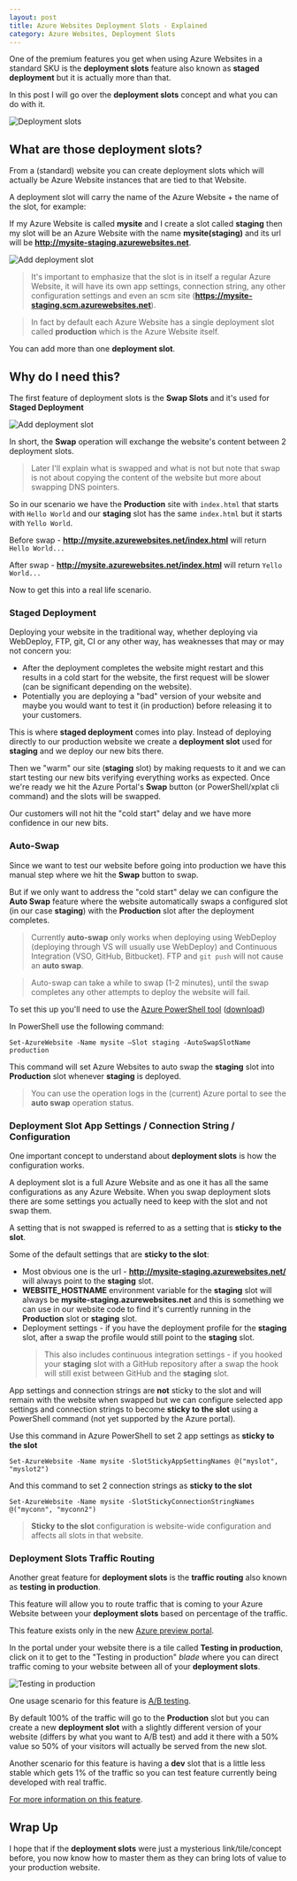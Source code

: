 ```yaml
---
layout: post
title: Azure Websites Deployment Slots - Explained
category: Azure Websites, Deployment Slots
---
```


One of the premium features you get when using Azure Websites in a standard SKU is the **deployment slots** feature also known as **staged deployment** but it is actually more than that.

In this post I will go over the **deployment slots** concept and what you can do with it.

![Deployment slots](/images/slots1.png)

## What are those deployment slots? ##

From a (standard) website you can create deployment slots which will actually be Azure Website instances that are tied to that Website.

A deployment slot will carry the name of the Azure Website + the name of the slot, for example:

If my Azure Website is called **mysite** and I create a slot called **staging** then my slot will be an Azure Website with the name **mysite(staging)** and its url will be **http://mysite-staging.azurewebsites.net**.

![Add deployment slot](/images/slots2.png)

> It's important to emphasize that the slot is in itself a regular Azure Website, it will have its own app settings, connection string, any other configuration settings and even an scm site (**https://mysite-staging.scm.azurewebsites.net**).

> In fact by default each Azure Website has a single deployment slot called **production** which is the Azure Website itself.

You can add more than one **deployment slot**.

## Why do I need this? ##

The first feature of deployment slots is the **Swap Slots** and it's used for **Staged Deployment**

![Add deployment slot](/images/slots5.png)

In short, the **Swap** operation will exchange the website's content between 2 deployment slots.

> Later I'll explain what is swapped and what is not but note that swap is not about copying the content of the website but more about swapping DNS pointers.

So in our scenario we have the **Production** site with `index.html` that starts with `Hello World` and our **staging** slot has the same `index.html` but it starts with `Yello World`.

Before swap - **http://mysite.azurewebsites.net/index.html** will return `Hello World...`

After swap - **http://mysite.azurewebsites.net/index.html** will return `Yello World...`

Now to get this into a real life scenario.

### Staged Deployment ###

Deploying your website in the traditional way, whether deploying via WebDeploy, FTP, git, CI or any other way, has weaknesses that may or may not concern you:

* After the deployment completes the website might restart and this results in a cold start for the website, the first request will be slower (can be significant depending on the website).
* Potentially you are deploying a "bad" version of your website and maybe you would want to test it (in production) before releasing it to your customers.

This is where **staged deployment** comes into play. Instead of deploying directly to our production website we create a **deployment slot** used for **staging** and we deploy our new bits there.

Then we "warm" our site (**staging** slot) by making requests to it and we can start testing our new bits verifying everything works as expected. Once we're ready we hit the Azure Portal's **Swap** button (or PowerShell/xplat cli command) and the slots will be swapped.

Our customers will not hit the "cold start" delay and we have more confidence in our new bits.

### Auto-Swap ###

Since we want to test our website before going into production we have this manual step where we hit the **Swap** button to swap.

But if we only want to address the "cold start" delay we can configure the **Auto Swap** feature where the website automatically swaps a configured slot (in our case **staging**) with the **Production** slot after the deployment completes.

> Currently **auto-swap** only works when deploying using WebDeploy (deploying through VS will usually use WebDeploy) and Continuous Integration (VSO, GitHub, Bitbucket).
> FTP and `git push` will not cause an **auto swap**.

> Auto-swap can take a while to swap (1-2 minutes), until the swap completes any other attempts to deploy the website will fail.

To set this up you'll need to use the [Azure PowerShell tool](http://azure.microsoft.com/en-us/documentation/articles/install-configure-powershell/) ([download](http://go.microsoft.com/fwlink/p/?linkid=320376&clcid=0x409))

In PowerShell use the following command:

    Set-AzureWebsite -Name mysite –Slot staging -AutoSwapSlotName production

This command will set Azure Websites to auto swap the **staging** slot into **Production** slot whenever **staging** is deployed.

> You can use the operation logs in the (current) Azure portal to see the **auto swap** operation status.


### Deployment Slot App Settings / Connection String / Configuration ###

One important concept to understand about **deployment slots** is how the configuration works.

A deployment slot is a full Azure Website and as one it has all the same configurations as any Azure Website. When you swap deployment slots there are some settings you actually need to keep with the slot and not swap them.

A setting that is not swapped is referred to as a setting that is **sticky to the slot**.

Some of the default settings that are **sticky to the slot**:

* Most obvious one is the url - **http://mysite-staging.azurewebsites.net/** will always point to the **staging** slot.
* **WEBSITE_HOSTNAME** environment variable for the **staging** slot will always be **mysite-staging.azurewebsites.net** and this is something we can use in our website code to find it's currently running in the **Production** slot or **staging** slot.
* Deployment settings - if you have the deployment profile for the **staging** slot, after a swap the profile would still point to the **staging** slot.
  > This also includes continuous integration settings - if you hooked your **staging** slot with a GitHub repository after a swap the hook will still exist between GitHub and the **staging** slot.

App settings and connection strings are **not** sticky to the slot and will remain with the website when swapped but we can configure selected app settings and connection strings to become **sticky to the slot** using a PowerShell command (not yet supported by the Azure portal).

Use this command in Azure PowerShell to set 2 app settings as **sticky to the slot**

    Set-AzureWebsite -Name mysite -SlotStickyAppSettingNames @("myslot", "myslot2")

And this command to set 2 connection strings as **sticky to the slot**

    Set-AzureWebsite -Name mysite -SlotStickyConnectionStringNames @("myconn", "myconn2")

> **Sticky to the slot** configuration is website-wide configuration and affects all slots in that website.
 
### Deployment Slots Traffic Routing ###

Another great feature for **deployment slots** is the **traffic routing** also known as **testing in production**.

This feature will allow you to route traffic that is coming to your Azure Website between your **deployment slots** based on percentage of the traffic.

This feature exists only in the new [Azure preview portal](https://portal.azure.com).

In the portal under your website there is a tile called **Testing in production**, click on it to get to the "Testing in production" *blade* where you can direct traffic coming to your website between all of your **deployment slots**.

![Testing in production](/images/slots4.png)

One usage scenario for this feature is [A/B testing](http://en.wikipedia.org/wiki/A/B_testing).

By default 100% of the traffic will go to the **Production** slot but you can create a new **deployment slot** with a slightly different version of your website (differs by what you want to A/B test) and add it there with a 50% value so 50% of your visitors will actually be served from the new slot.

Another scenario for this feature is having a **dev** slot that is a little less stable which gets 1% of the traffic so you can test feature currently being developed with real traffic.

[For more information on this feature](http://blogs.msdn.com/b/tomholl/archive/2014/11/10/a-b-testing-with-azure-websites.aspx).

## Wrap Up ##

I hope that if the **deployment slots** were just a mysterious link/tile/concept before, you now know how to master them as they can bring lots of value to your production website.
